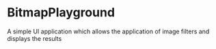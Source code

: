 # BitmapPlayground
A simple UI application which allows the application of image filters and displays the results
